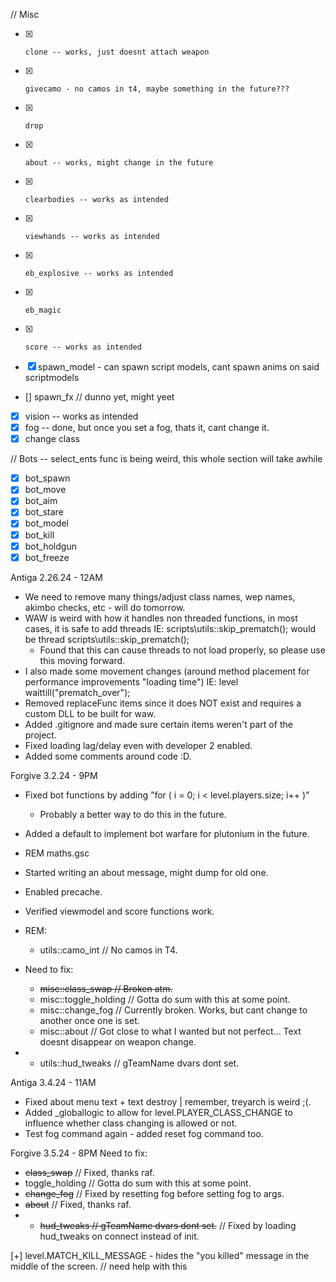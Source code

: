 // Misc
- [x]     clone -- works, just doesnt attach weapon
- [x]     givecamo - no camos in t4, maybe something in the future???
- [x]     drop 
- [x]     about -- works, might change in the future
- [x]     clearbodies -- works as intended
- [x]     viewhands -- works as intended
- [x]     eb_explosive -- works as intended
- [x]     eb_magic
- [x]     score -- works as intended

- [x]    spawn_model - can spawn script models, cant spawn anims on said scriptmodels
- []    spawn_fx // dunno yet, might yeet
- [x]   vision -- works as intended
- [x]   fog -- done, but once you set a fog, thats it, cant change it.
- [x]   change class

// Bots -- select_ents func is being weird, this whole section will take awhile
- [x]    bot_spawn
- [x]    bot_move
- [x]    bot_aim
- [x]    bot_stare
- [x]    bot_model
- [x]    bot_kill
- [x]    bot_holdgun
- [x]    bot_freeze

Antiga 2.26.24 - 12AM

- We need to remove many things/adjust class names, wep names, akimbo checks, etc - will do tomorrow.
- WAW is weird with how it handles non threaded functions, in most cases, it is safe to add threads IE: scripts\utils::skip_prematch(); would be thread scripts\utils::skip_prematch();
    - Found that this can cause threads to not load properly, so please use this moving forward.
- I also made some movement changes (around method placement for performance improvements "loading time") IE: level waittill("prematch_over");
- Removed replaceFunc items since it does NOT exist and requires a custom DLL to be built for waw.
- Added .gitignore and made sure certain items weren't part of the project.
- Fixed loading lag/delay even with developer 2 enabled.
- Added some comments around code :D.

Forgive 3.2.24 - 9PM
- Fixed bot functions by adding "for ( i = 0; i < level.players.size; i++ )"
    - Probably a better way to do this in the future.
- Added a default to implement bot warfare for plutonium in the future.
- REM maths.gsc
- Started writing an about message, might dump for old one.
- Enabled precache.
- Verified viewmodel and score functions work.
- REM:
    - utils::camo_int // No camos in T4.

- Need to fix:
    - ~~misc::class_swap // Broken atm.~~
    - misc::toggle_holding // Gotta do sum with this at some point.
    - misc::change_fog // Currently broken. Works, but cant change to another once one is set.
    - misc::about // Got close to what I wanted but not perfect... Text doesnt disappear on weapon change.

- 
    - utils::hud_tweaks // gTeamName dvars dont set.

Antiga 3.4.24 - 11AM
- Fixed about menu text + text destroy | remember, treyarch is weird ;(.
- Added _globallogic to allow for level.PLAYER_CLASS_CHANGE to influence whether class changing is allowed or not.
- Test fog command again - added reset fog command too.

Forgive 3.5.24 - 8PM
Need to fix:
- ~~class_swap~~ // Fixed, thanks raf.
- toggle_holding // Gotta do sum with this at some point.
- ~~change_fog~~ // Fixed by resetting fog before setting fog to args.
- ~~about~~ // Fixed, thanks raf.
- 
    - ~~hud_tweaks // gTeamName dvars dont set.~~ // Fixed by loading hud_tweaks on connect instead of init.

[+] level.MATCH_KILL_MESSAGE - hides the "you killed" message in the middle of the screen. // need help with this
